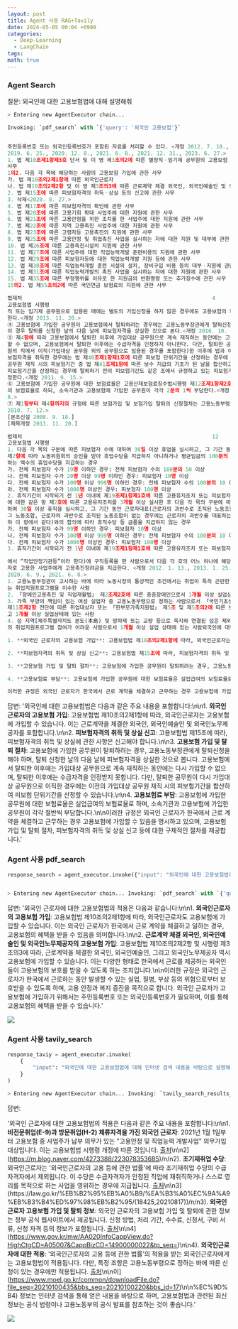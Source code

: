 ```yaml
---
layout: post
title: Agent 사용 RAG+Tavily
date: 2024-05-05 00:04 +0900
categories:
  - Deep-Learning
  - LangChain
tags: 
math: true
---
```


### Agent Search

질문: 외국인에 대한 고용보험법에 대해 설명해줘

```python
> Entering new AgentExecutor chain...

Invoking: `pdf_search` with `{'query': '외국인 고용보험'}`


주민등록번호 또는 외국인등록번호가 포함된 자료를 처리할 수 있다. <개정 2012. 7. 10., 2016. 7. 19., 2017. 3. 27.,
2019. 6. 25., 2020. 12. 8., 2021. 6. 8., 2021. 12. 31., 2023. 6. 27.>
1. 법 제10조제1항제3호 단서 및 이 영 제3조의2에 따른 별정직ㆍ임기제 공무원의 고용보험 가입 또는 탈퇴에 관한
사무 
1의2. 다음 각 목에 해당하는 사람의 고용보험 가입에 관한 사무
가. 법 제10조의2제1항에 따른 외국인근로자 
나. 법 제10조의2제2항 및 이 영 제3조의3에 따른 근로계약 체결 외국인, 외국인예술인 및 외국인노무제공자 
2. 법 제15조에 따른 피보험자격의 취득ㆍ상실 등의 신고에 관한 사무
3. 삭제<2020. 8. 27.>
4. 법 제17조에 따른 피보험자격의 확인에 관한 사무
5. 법 제20조에 따른 고용기회 확대 사업주에 대한 지원에 관한 사무
6. 법 제21조에 따른 고용안정을 위한 조치를 한 사업주에 대한 지원에 관한 사무
7. 법 제22조에 따른 지역 고용촉진 사업주에 대한 지원에 관한 사무
8. 법 제23조에 따른 고령자등 고용촉진의 지원에 관한 사무
9. 법 제25조에 따른 고용안정 및 취업촉진 사업을 실시하는 자에 대한 지원 및 대부에 관한 사무
10. 법 제26조에 따른 고용촉진시설의 지원에 관한 사무
11. 법 제27조에 따른 사업주에 대한 직업능력개발 훈련비용의 지원에 관한 사무
12. 법 제29조에 따른 피보험자등에 대한 직업능력개발 지원 등에 관한 사무
13. 법 제30조에 따른 직업능력개발 훈련 시설의 설치, 장비구입 비용 등의 대부ㆍ지원에 관한 사무
14. 법 제31조에 따른 직업능력개발의 촉진 사업을 실시하는 자에 대한 지원에 관한 사무
15. 법 제35조에 따른 부정행위를 이유로 한 지원금의 반환명령 또는 추가징수에 관한 사무
15의2. 법 제55조의2에 따른 국민연금 보험료의 지원에 관한 사무

법제처                                                            4                                                       국가법령정보센터
고용보험법 시행령 
직 또는 임기제 공무원으로 임용된 때에는 별도의 가입신청을 하지 않은 경우에도 고용보험의 피보험자격을 유지
한다.<개정 2013. 11. 20.>
④ 고용보험에 가입한 공무원이 고용보험에서 탈퇴하려는 경우에는 고용노동부장관에게 탈퇴신청을 하여야 한다.
이 경우 탈퇴를 신청한 날의 다음 날에 피보험자격을 상실한 것으로 본다.<개정 2016. 10. 18.>
⑤ 제4항에 따라 고용보험에서 탈퇴한 이후에 가입대상 공무원으로 계속 재직하는 동안에는 고용보험에 다시 가입
할 수 없으며, 고용보험에서 탈퇴한 이후에는 수급자격을 인정하지 아니한다. 다만, 탈퇴한 공무원이 가입대상 공무
원의 직에서 이직(가입대상 공무원 외의 공무원으로 임용된 경우를 포함한다)한 이후에 법과 이 영에 따라 다시 피
보험자격을 취득한 경우에는 법 제40조제1항제1호에 따른 피보험 단위기간을 산정하는 경우에 그 이전 가입대상
공무원 재직 시의 피보험기간 중 법 제41조제1항에 따른 보수 지급의 기초가 된 날을 합산하고, 법 제50조에 따라
피보험기간을 산정하는 경우에 탈퇴하기 전의 피보험기간도 같은 조에서 규정하고 있는 피보험기간에 포함하여 산
정한다.<개정 2011. 9. 15.>
⑥ 고용보험에 가입한 공무원에 대한 보험료율은 고용산재보험료징수법시행령 제12조제1항제2호에 따른 실업급여
의 보험료율로 하되, 소속기관과 고용보험에 가입한 공무원이 각각 2분의 1씩 부담한다.<개정 2020. 3. 31., 2021. 6.
8.>
⑦ 제1항부터 제4항까지의 규정에 따른 보험가입 및 보험가입 탈퇴의 신청절차는 고용노동부령으로 정한다.<개정
2010. 7. 12.>
[본조신설 2008. 9. 18.]
[제목개정 2013. 11. 20.]

법제처                                                            12                                                       국가법령정보센터
고용보험법 시행령 
1. 다음 각 목의 구분에 따른 피보험자 수에 대하여 30일 이상 휴업을 실시하고, 그 기간 동안 「근로기준법」 제46조
제2항에 따라 노동위원회의 승인을 받아 휴업수당을 지급하지 아니하거나 평균임금의 100분의 50 미만에 해당 
하는 액수의 휴업수당을 지급하는 경우 
가. 전체 피보험자 수가 19명 이하인 경우: 전체 피보험자 수의 100분의 50 이상 
나. 전체 피보험자 수가 20명 이상 99명 이하인 경우: 피보험자 10명 이상 
다. 전체 피보험자 수가 100명 이상 999명 이하인 경우: 전체 피보험자 수의 100분의 10 이상 
라. 전체 피보험자 수가 1000명 이상인 경우: 피보험자 100명 이상 
2. 휴직기간이 시작되기 전 1년 이내에 제19조제1항제1호에 따른 고용유지조치 또는 피보험자의 100분의 20 이상
에 대한 같은 항 제2호에 따른 고용유지조치를 3개월 이상 실시한 후 다음 각 목의 구분에 따른 피보험자 수에 대 
하여 30일 이상 휴직을 실시하고, 그 기간 동안 근로자대표(근로자의 과반수로 조직된 노동조합이 있는 경우에는 
그 노동조합, 근로자의 과반수로 조직된 노동조합이 없는 경우에는 근로자의 과반수를 대표하는 자를 말한다. 이 
하 이 항에서 같다)와의 합의에 따라 휴직수당 등 금품을 지급하지 않는 경우 
가. 전체 피보험자 수가 99명 이하인 경우: 피보험자 10명 이상 
나. 전체 피보험자 수가 100명 이상 999명 이하인 경우: 전체 피보험자 수의 100분의 10 이상 
다. 전체 피보험자 수가 1000명 이상인 경우: 피보험자 100명 이상 
3. 휴직기간이 시작되기 전 1년 이내에 제19조제1항제1호에 따른 고용유지조치 또는 피보험자의 100분의 20 이상

에서 “직업안정기관등”이라 한다)에 구직등록을 한 사람으로서 다음 각 호의 어느 하나에 해당하는 실업자를 피보험
자로 고용한 사업주에게 고용촉진장려금을 지급한다. <개정 2012. 1. 13., 2013. 1. 25., 2016. 12. 30., 2019. 7. 2.,
2020. 6. 9., 2021. 6. 8.>
1. 고용노동부장관이 고시하는 바에 따라 노동시장의 통상적인 조건에서는 취업이 특히 곤란한 사람을 대상으로 하
는 취업지원프로그램을 이수한 사람 
2. 「장애인고용촉진 및 직업재활법」 제2조제2호에 따른 중증장애인으로서 1개월 이상 실업상태에 있는 사람
3. 가족 부양의 책임이 있는 여성 실업자 중 고용노동부령으로 정하는 사람으로서 「국민기초생활 보장법 시행령」
제11조제2항 전단에 따른 취업대상자 또는 「한부모가족지원법」 제5조 및 제5조의2에 따른 보호대상자에 해당하 
고 1개월 이상 실업상태에 있는 사람 
4. 섬 지역[제주특별자치도 본도(本島) 및 방파제 또는 교량 등으로 육지와 연결된 섬은 제외한다]에 거주하여 제1호
의 취업지원프로그램 참여가 어려운 사람으로서 1개월 이상 실업 상태에 있는 사람외국인에 대한 고용보험법은 다음과 같은 주요 내용을 포함합니다:

1. **외국인 근로자의 고용보험 가입**: 고용보험법 제10조의2제1항에 따라, 외국인근로자는 고용보험에 가입할 수 있습니다. 이는 근로계약을 체결한 외국인, 외국인예술인 및 외국인노무제공자를 포함합니다.

2. **피보험자격의 취득 및 상실 신고**: 고용보험법 제15조에 따라, 피보험자격의 취득 및 상실에 관한 사항은 신고해야 합니다.

3. **고용보험 가입 및 탈퇴 절차**: 고용보험에 가입한 공무원이 탈퇴하려는 경우, 고용노동부장관에게 탈퇴신청을 해야 하며, 탈퇴 신청한 날의 다음 날에 피보험자격을 상실한 것으로 봅니다. 고용보험에서 탈퇴한 이후에는 가입대상 공무원으로 계속 재직하는 동안에는 다시 가입할 수 없으며, 탈퇴한 이후에는 수급자격을 인정받지 못합니다. 다만, 탈퇴한 공무원이 다시 가입대상 공무원으로 이직한 경우에는 이전의 가입대상 공무원 재직 시의 피보험기간을 합산하여 피보험 단위기간을 산정할 수 있습니다.

4. **고용보험료 부담**: 고용보험에 가입한 공무원에 대한 보험료율은 실업급여의 보험료율로 하며, 소속기관과 고용보험에 가입한 공무원이 각각 절반씩 부담합니다.

이러한 규정은 외국인 근로자가 한국에서 근로 계약을 체결하고 근무하는 경우 고용보험에 가입할 수 있음을 명시하고 있으며, 고용보험 가입 및 탈퇴 절차, 피보험자격의 취득 및 상실 신고 등에 대한 구체적인 절차를 제공합니다.
```

답변: '외국인에 대한 고용보험법은 다음과 같은 주요 내용을 포함합니다:\n\n1. **외국인 근로자의 고용보험 가입**: 고용보험법 제10조의2제1항에 따라, 외국인근로자는 고용보험에 가입할 수 있습니다. 이는 근로계약을 체결한 외국인, 외국인예술인 및 외국인노무제공자를 포함합니다.\n\n2. **피보험자격의 취득 및 상실 신고**: 고용보험법 제15조에 따라, 피보험자격의 취득 및 상실에 관한 사항은 신고해야 합니다.\n\n3. **고용보험 가입 및 탈퇴 절차**: 고용보험에 가입한 공무원이 탈퇴하려는 경우, 고용노동부장관에게 탈퇴신청을 해야 하며, 탈퇴 신청한 날의 다음 날에 피보험자격을 상실한 것으로 봅니다. 고용보험에서 탈퇴한 이후에는 가입대상 공무원으로 계속 재직하는 동안에는 다시 가입할 수 없으며, 탈퇴한 이후에는 수급자격을 인정받지 못합니다. 다만, 탈퇴한 공무원이 다시 가입대상 공무원으로 이직한 경우에는 이전의 가입대상 공무원 재직 시의 피보험기간을 합산하여 피보험 단위기간을 산정할 수 있습니다.\n\n4. **고용보험료 부담**: 고용보험에 가입한 공무원에 대한 보험료율은 실업급여의 보험료율로 하며, 소속기관과 고용보험에 가입한 공무원이 각각 절반씩 부담합니다.\n\n이러한 규정은 외국인 근로자가 한국에서 근로 계약을 체결하고 근무하는 경우 고용보험에 가입할 수 있음을 명시하고 있으며, 고용보험 가입 및 탈퇴 절차, 피보험자격의 취득 및 상실 신고 등에 대한 구체적인 절차를 제공합니다.'

### Agent 사용 pdf_search

```python
response_search = agent_executor.invoke({"input": "외국인에 대한 고용보험법에 대해 검색해서 설명해줘"})


> Entering new AgentExecutor chain... Invoking: `pdf_search` with `{'query': '외국인 고용보험'}` 주민등록번호 또는 외국인등록번호가 포함된 자료를 처리할 수 있다. <개정 2012. 7. 10., 2016. 7. 19., 2017. 3. 27., 2019. 6. 25., 2020. 12. 8., 2021. 6. 8., 2021. 12. 31., 2023. 6. 27.> 1. 법 제10조제1항제3호 단서 및 이 영 제3조의2에 따른 별정직ㆍ임기제 공무원의 고용보험 가입 또는 탈퇴에 관한 사무 1의2. 다음 각 목에 해당하는 사람의 고용보험 가입에 관한 사무 가. 법 제10조의2제1항에 따른 외국인근로자 나. 법 제10조의2제2항 및 이 영 제3조의3에 따른 근로계약 체결 외국인, 외국인예술인 및 외국인노무제공자 2. 법 제15조에 따른 피보험자격의 취득ㆍ상실 등의 신고에 관한 사무 3. 삭제<2020. 8. 27.> 4. 법 제17조에 따른 피보험자격의 확인에 관한 사무 5. 법 제20조에 따른 고용기회 확대 사업주에 대한 지원에 관한 사무 6. 법 제21조에 따른 고용안정을 위한 조치를 한 사업주에 대한 지원에 관한 사무 7. 법 제22조에 따른 지역 고용촉진 사업주에 대한 지원에 관한 사무 8. 법 제23조에 따른 고령자등 고용촉진의 지원에 관한 사무 9. 법 제25조에 따른 고용안정 및 취업촉진 사업을 실시하는 자에 대한 지원 및 대부에 관한 사무 10. 법 제26조에 따른 고용촉진시설의 지원에 관한 사무 11. 법 제27조에 따른 사업주에 대한 직업능력개발 훈련비용의 지원에 관한 사무 12. 법 제29조에 따른 피보험자등에 대한 직업능력개발 지원 등에 관한 사무 13. 법 제30조에 따른 직업능력개발 훈련 시설의 설치, 장비구입 비용 등의 대부ㆍ지원에 관한 사무 14. 법 제31조에 따른 직업능력개발의 촉진 사업을 실시하는 자에 대한 지원에 관한 사무 15. 법 제35조에 따른 부정행위를 이유로 한 지원금의 반환명령 또는 추가징수에 관한 사무 15의2. 법 제55조의2에 따른 국민연금 보험료의 지원에 관한 사무 법제처 4 국가법령정보센터 고용보험법 시행령 직 또는 임기제 공무원으로 임용된 때에는 별도의 가입신청을 하지 않은 경우에도 고용보험의 피보험자격을 유지 한다.<개정 2013. 11. 20.> ④ 고용보험에 가입한 공무원이 고용보험에서 탈퇴하려는 경우에는 고용노동부장관에게 탈퇴신청을 하여야 한다. 이 경우 탈퇴를 신청한 날의 다음 날에 피보험자격을 상실한 것으로 본다.<개정 2016. 10. 18.> ⑤ 제4항에 따라 고용보험에서 탈퇴한 이후에 가입대상 공무원으로 계속 재직하는 동안에는 고용보험에 다시 가입 할 수 없으며, 고용보험에서 탈퇴한 이후에는 수급자격을 인정하지 아니한다. 다만, 탈퇴한 공무원이 가입대상 공무 원의 직에서 이직(가입대상 공무원 외의 공무원으로 임용된 경우를 포함한다)한 이후에 법과 이 영에 따라 다시 피 보험자격을 취득한 경우에는 법 제40조제1항제1호에 따른 피보험 단위기간을 산정하는 경우에 그 이전 가입대상 공무원 재직 시의 피보험기간 중 법 제41조제1항에 따른 보수 지급의 기초가 된 날을 합산하고, 법 제50조에 따라 피보험기간을 산정하는 경우에 탈퇴하기 전의 피보험기간도 같은 조에서 규정하고 있는 피보험기간에 포함하여 산 정한다.<개정 2011. 9. 15.> ⑥ 고용보험에 가입한 공무원에 대한 보험료율은 고용산재보험료징수법시행령 제12조제1항제2호에 따른 실업급여 의 보험료율로 하되, 소속기관과 고용보험에 가입한 공무원이 각각 2분의 1씩 부담한다.<개정 2020. 3. 31., 2021. 6. 8.> ⑦ 제1항부터 제4항까지의 규정에 따른 보험가입 및 보험가입 탈퇴의 신청절차는 고용노동부령으로 정한다.<개정 2010. 7. 12.> [본조신설 2008. 9. 18.] [제목개정 2013. 11. 20.] 법제처 12 국가법령정보센터 고용보험법 시행령 1. 다음 각 목의 구분에 따른 피보험자 수에 대하여 30일 이상 휴업을 실시하고, 그 기간 동안 「근로기준법」 제46조 제2항에 따라 노동위원회의 승인을 받아 휴업수당을 지급하지 아니하거나 평균임금의 100분의 50 미만에 해당 하는 액수의 휴업수당을 지급하는 경우 가. 전체 피보험자 수가 19명 이하인 경우: 전체 피보험자 수의 100분의 50 이상 나. 전체 피보험자 수가 20명 이상 99명 이하인 경우: 피보험자 10명 이상 다. 전체 피보험자 수가 100명 이상 999명 이하인 경우: 전체 피보험자 수의 100분의 10 이상 라. 전체 피보험자 수가 1000명 이상인 경우: 피보험자 100명 이상 2. 휴직기간이 시작되기 전 1년 이내에 제19조제1항제1호에 따른 고용유지조치 또는 피보험자의 100분의 20 이상 에 대한 같은 항 제2호에 따른 고용유지조치를 3개월 이상 실시한 후 다음 각 목의 구분에 따른 피보험자 수에 대 하여 30일 이상 휴직을 실시하고, 그 기간 동안 근로자대표(근로자의 과반수로 조직된 노동조합이 있는 경우에는 그 노동조합, 근로자의 과반수로 조직된 노동조합이 없는 경우에는 근로자의 과반수를 대표하는 자를 말한다. 이 하 이 항에서 같다)와의 합의에 따라 휴직수당 등 금품을 지급하지 않는 경우 가. 전체 피보험자 수가 99명 이하인 경우: 피보험자 10명 이상 나. 전체 피보험자 수가 100명 이상 999명 이하인 경우: 전체 피보험자 수의 100분의 10 이상 다. 전체 피보험자 수가 1000명 이상인 경우: 피보험자 100명 이상 3. 휴직기간이 시작되기 전 1년 이내에 제19조제1항제1호에 따른 고용유지조치 또는 피보험자의 100분의 20 이상 에서 “직업안정기관등”이라 한다)에 구직등록을 한 사람으로서 다음 각 호의 어느 하나에 해당하는 실업자를 피보험 자로 고용한 사업주에게 고용촉진장려금을 지급한다. <개정 2012. 1. 13., 2013. 1. 25., 2016. 12. 30., 2019. 7. 2., 2020. 6. 9., 2021. 6. 8.> 1. 고용노동부장관이 고시하는 바에 따라 노동시장의 통상적인 조건에서는 취업이 특히 곤란한 사람을 대상으로 하 는 취업지원프로그램을 이수한 사람 2. 「장애인고용촉진 및 직업재활법」 제2조제2호에 따른 중증장애인으로서 1개월 이상 실업상태에 있는 사람 3. 가족 부양의 책임이 있는 여성 실업자 중 고용노동부령으로 정하는 사람으로서 「국민기초생활 보장법 시행령」 제11조제2항 전단에 따른 취업대상자 또는 「한부모가족지원법」 제5조 및 제5조의2에 따른 보호대상자에 해당하 고 1개월 이상 실업상태에 있는 사람 4. 섬 지역[제주특별자치도 본도(本島) 및 방파제 또는 교량 등으로 육지와 연결된 섬은 제외한다]에 거주하여 제1호 의 취업지원프로그램 참여가 어려운 사람으로서 1개월 이상 실업 상태에 있는 사람외국인 근로자에 대한 고용보험법의 적용은 다음과 같습니다: 1. **외국인근로자의 고용보험 가입**: 고용보험법 제10조의2제1항에 따라, 외국인근로자도 고용보험에 가입할 수 있습니다. 이는 외국인 근로자가 한국에서 근로 계약을 체결하고 일하는 경우, 고용보험의 혜택을 받을 수 있음을 의미합니다. 2. **근로계약 체결 외국인, 외국인예술인 및 외국인노무제공자의 고용보험 가입**: 고용보험법 제10조의2제2항 및 시행령 제3조의3에 따라, 근로계약을 체결한 외국인, 외국인예술인, 그리고 외국인노무제공자 역시 고용보험에 가입할 수 있습니다. 이는 다양한 형태로 한국에서 근로를 제공하는 외국인들이 고용보험의 보호를 받을 수 있도록 하는 조치입니다. 이러한 규정은 외국인 근로자가 한국에서 근로하는 동안 발생할 수 있는 실업, 질병, 부상 등의 위험으로부터 보호받을 수 있도록 하며, 고용 안정과 복지 증진을 목적으로 합니다. 외국인 근로자가 고용보험에 가입하기 위해서는 주민등록번호 또는 외국인등록번호가 필요하며, 이를 통해 고용보험의 혜택을 받을 수 있습니다. > Finished chain.
```


답변: '외국인 근로자에 대한 고용보험법의 적용은 다음과 같습니다:\n\n1. **외국인근로자의 고용보험 가입**: 고용보험법 제10조의2제1항에 따라, 외국인근로자도 고용보험에 가입할 수 있습니다. 이는 외국인 근로자가 한국에서 근로 계약을 체결하고 일하는 경우, 고용보험의 혜택을 받을 수 있음을 의미합니다.\n\n2. **근로계약 체결 외국인, 외국인예술인 및 외국인노무제공자의 고용보험 가입**: 고용보험법 제10조의2제2항 및 시행령 제3조의3에 따라, 근로계약을 체결한 외국인, 외국인예술인, 그리고 외국인노무제공자 역시 고용보험에 가입할 수 있습니다. 이는 다양한 형태로 한국에서 근로를 제공하는 외국인들이 고용보험의 보호를 받을 수 있도록 하는 조치입니다.\n\n이러한 규정은 외국인 근로자가 한국에서 근로하는 동안 발생할 수 있는 실업, 질병, 부상 등의 위험으로부터 보호받을 수 있도록 하며, 고용 안정과 복지 증진을 목적으로 합니다. 외국인 근로자가 고용보험에 가입하기 위해서는 주민등록번호 또는 외국인등록번호가 필요하며, 이를 통해 고용보험의 혜택을 받을 수 있습니다.'


![](https://i.imgur.com/V8gqZFj.png)



### Agent 사용 tavily_search

```python
response_taviy = agent_executor.invoke(
    {
        "input": "외국인에 대한 고용보험법에 대해 인터넷 검색 내용을 바탕으로 설명해줘"
    }
)

> Entering new AgentExecutor chain... Invoking: `tavily_search_results_json` with `{'query': '외국인 고용보험법'}` [{'url': '[https://m.blog.naver.com/4273388/223078353685](https://m.blog.naver.com/4273388/223078353685)', 'content': '비전문취업(e-9)과 방문취업(h-2) 체류자격의 외국인 근로자는 고용보험법 시행령 개정에 따라 2021년 1월 1일*부터 고용보험 중 사업주가 납부 의무가 있는 "고용안정 및 직업능력 개발사업" 의무가입 대상 입니다.'}, {'url': '[https://law.go.kr/법령/고용보험법/(18425,20210817](https://law.go.kr/%EB%B2%95%EB%A0%B9/%EA%B3%A0%EC%9A%A9%EB%B3%B4%ED%97%98%EB%B2%95/(18425,20210817))', 'content': '제64조(조기재취업 수당) ①조기재취업 수당은 수급자격자(「외국인근로자의 고용 등에 관한 법률」 제2조에 따른 외국인 근로자는 제외한다)가 안정된 직업에 재취직하거나 스스로 영리를 목적으로 하는 사업을 영위하는 경우로서 대통령령으로 정하는 기준에 ...'}, {'url': '[https://www.gov.kr/mw/AA020InfoCappView.do?HighCtgCD=A05007&CappBizCD=14900000022&tp_seq=](https://www.gov.kr/mw/AA020InfoCappView.do?HighCtgCD=A05007&CappBizCD=14900000022&tp_seq=)', 'content': '외국인 (근로자) 고용보험 가입 (가입탈퇴) 외국인 (근로자) 고용보험 가입 (가입탈퇴) 정보. 신청방법, 처리기간, 수수료, 신청서, 구비서류, 신청자격 정보 제공. 신청방법. 인터넷, FAX, 우편. 신청자격. 본인 또는 대리인. 처리기간. 총 5일 처리기간 계산 방법.'}, {'url': '[https://law.go.kr/LSW/lsInfoP.do?lsId=009542](https://law.go.kr/LSW/lsInfoP.do?lsId=009542)', 'content': '외국인근로자의 고용 등에 관한 법률. [시행 2022. 12. 11.] [법률 제18929호, 2022. 6. 10., 일부개정] 본문. 부칙. 본문제정·개정이유별표·서식연혁3단비교신구법비교법령체계도법령비교생활법령정보조례위임조문위임조례한눈보기원문다운로드.'}, {'url': '[https://www.moel.go.kr/common/downloadFile.do?file_seq=20210100435&bbs_seq=20210100220&bbs_id=17](https://www.moel.go.kr/common/downloadFile.do?file_seq=20210100435&bbs_seq=20210100220&bbs_id=17)', 'content': '제10조의2(외국인근로자에 대한 적용) ① 「외국인근로자의 고용 등에 관한 법률」의 적용을 받는 외국인근로자에게는 이 법을 적용한다. 다만, 제4장 및 제5장은 고용노동부령으로 정하는 바에 따른 신청이 있는 경우에만 적용한다.'}]외국인 근로자에 대한 고용보험법의 적용은 다음과 같은 주요 내용을 포함합니다: 1. **비전문취업(E-9)과 방문취업(H-2) 체류자격을 가진 외국인 근로자**: 2021년 1월 1일부터 고용보험 중 사업주가 납부 의무가 있는 "고용안정 및 직업능력 개발사업" 의무가입 대상입니다. 이는 고용보험법 시행령 개정에 따른 것입니다. [출처]([https://m.blog.naver.com/4273388/223078353685](https://m.blog.naver.com/4273388/223078353685)) 2. **조기재취업 수당**: 외국인근로자는 '외국인근로자의 고용 등에 관한 법률'에 따라 조기재취업 수당의 수급자격자에서 제외됩니다. 이 수당은 수급자격자가 안정된 직업에 재취직하거나 스스로 영리를 목적으로 하는 사업을 영위하는 경우에 지급됩니다. [출처]([https://law.go.kr/법령/고용보험법/(18425,20210817](https://law.go.kr/%EB%B2%95%EB%A0%B9/%EA%B3%A0%EC%9A%A9%EB%B3%B4%ED%97%98%EB%B2%95/(18425,20210817))) 3. **외국인 근로자 고용보험 가입 및 탈퇴 정보**: 외국인 근로자의 고용보험 가입 및 탈퇴에 관한 정보는 정부 공식 웹사이트에서 제공됩니다. 신청 방법, 처리 기간, 수수료, 신청서, 구비 서류, 신청 자격 등의 정보가 포함됩니다. [출처]([https://www.gov.kr/mw/AA020InfoCappView.do?HighCtgCD=A05007&CappBizCD=14900000022&tp_seq=](https://www.gov.kr/mw/AA020InfoCappView.do?HighCtgCD=A05007&CappBizCD=14900000022&tp_seq=)) 4. **외국인근로자에 대한 적용**: '외국인근로자의 고용 등에 관한 법률'의 적용을 받는 외국인근로자에게는 고용보험법이 적용됩니다. 다만, 특정 조항은 고용노동부령으로 정하는 바에 따른 신청이 있는 경우에만 적용됩니다. [출처]([https://www.moel.go.kr/common/downloadFile.do?file_seq=20210100435&bbs_seq=20210100220&bbs_id=17](https://www.moel.go.kr/common/downloadFile.do?file_seq=20210100435&bbs_seq=20210100220&bbs_id=17)) 이 정보는 인터넷 검색을 통해 얻은 내용을 바탕으로 하며, 고용보험법과 관련된 최신 정보는 공식 법령이나 고용노동부의 공식 발표를 참조하는 것이 좋습니다.
```

답변:

'외국인 근로자에 대한 고용보험법의 적용은 다음과 같은 주요 내용을 포함합니다:\n\n1. **비전문취업(E-9)과 방문취업(H-2) 체류자격을 가진 외국인 근로자**: 2021년 1월 1일부터 고용보험 중 사업주가 납부 의무가 있는 "고용안정 및 직업능력 개발사업" 의무가입 대상입니다. 이는 고용보험법 시행령 개정에 따른 것입니다. [출처]([https://m.blog.naver.com/4273388/223078353685)\n\n2](https://m.blog.naver.com/4273388/223078353685)/n/n2). **조기재취업 수당**: 외국인근로자는 \'외국인근로자의 고용 등에 관한 법률\'에 따라 조기재취업 수당의 수급자격자에서 제외됩니다. 이 수당은 수급자격자가 안정된 직업에 재취직하거나 스스로 영리를 목적으로 하는 사업을 영위하는 경우에 지급됩니다. [출처]([https://law.go.kr/법령/고용보험법/(18425,20210817))\n\n3](https://law.go.kr/%EB%B2%95%EB%A0%B9/%EA%B3%A0%EC%9A%A9%EB%B3%B4%ED%97%98%EB%B2%95/(18425,20210817))/n/n3). **외국인 근로자 고용보험 가입 및 탈퇴 정보**: 외국인 근로자의 고용보험 가입 및 탈퇴에 관한 정보는 정부 공식 웹사이트에서 제공됩니다. 신청 방법, 처리 기간, 수수료, 신청서, 구비 서류, 신청 자격 등의 정보가 포함됩니다. [출처]([https://www.gov.kr/mw/AA020InfoCappView.do?HighCtgCD=A05007&CappBizCD=14900000022&tp_seq=)\n\n4](https://www.gov.kr/mw/AA020InfoCappView.do?HighCtgCD=A05007&CappBizCD=14900000022&tp_seq=)\n\n4). **외국인근로자에 대한 적용**: \'외국인근로자의 고용 등에 관한 법률\'의 적용을 받는 외국인근로자에게는 고용보험법이 적용됩니다. 다만, 특정 조항은 고용노동부령으로 정하는 바에 따른 신청이 있는 경우에만 적용됩니다. [출처]([https://www.moel.go.kr/common/downloadFile.do?file_seq=20210100435&bbs_seq=20210100220&bbs_id=17)\n\n이](https://www.moel.go.kr/common/downloadFile.do?file_seq=20210100435&bbs_seq=20210100220&bbs_id=17)\n\n%EC%9D%B4) 정보는 인터넷 검색을 통해 얻은 내용을 바탕으로 하며, 고용보험법과 관련된 최신 정보는 공식 법령이나 고용노동부의 공식 발표를 참조하는 것이 좋습니다.'


![](https://i.imgur.com/xlz6lsx.png)
